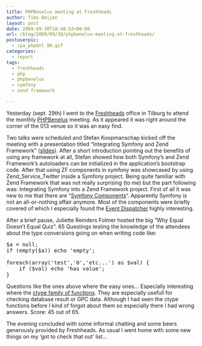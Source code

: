 ```yaml
---
title: PHPBenelux meeting at Freshheads
author: Tibo Beijen
layout: post
date: 2009-09-30T18:48:53+00:00
url: /blog/2009/09/30/phpbenelux-meeting-at-freshheads/
postuserpic:
  - /pa_phpbnl_80.gif
categories:
  - report
tags:
  - freshheads
  - php
  - phpbenelux
  - symfony
  - zend framework

---
```

Yesterday (sept. 29th) I went to the [Freshheads][1] office in Tilburg to attend the monthly [PHPBenelux][2] meeting. As it appeared it was right around the corner of the 013 venue so it was an easy find. 

Two talks were scheduled and Stefan Koopmanschap kicked off the meeting with a presentation titled &#8220;Integrating Symfony and Zend Framework&#8221; ([slides][3]). After a short introduction pointing out the benefits of using any framework at all, Stefan showed how both Symfony&#8217;s and Zend Framework&#8217;s autoloaders can be initialized in the application&#8217;s bootstrap code. After that using ZF components in symfony was showcased by using Zend\_Service\_Twitter inside a Symfony project. Being quite familiar with Zend Framework that was not really surprising (to me) but the part following was: Integrating Symfony into a Zend Framework project. First of all it was new to me that there are &#8220;[Symfony Components][4]&#8220;. Apparently Symfony is not an all-or-nothing affair anymore. Most of the components were briefly covered of which I especially found the [Event Dispatcher][5] highly interesting.

After a brief pause, Juliette Reinders Folmer hosted the big &#8220;Why Equal Doesn&#8217;t Equal Quiz&#8221;. 65 Questings testing the knowledge of the attendees about the type conversions going on when writing code like:

<pre lang="php">$a = null;
if (empty($a)) echo 'empty';

foreach(array('test','0','etc...') as $val) {
    if ($val) echo 'has value';
}
</pre>

Questions like the ones above where the easy ones&#8230; Especially interesting where the [ctype family of functions][6]. They are especially usefull for checking database result or GPC data. Although I had seen the ctype functions before I kind of forgot about them so especially there I had wrong answers. Score: 45 out of 65.

The evening concluded with some informal chatting and some beers generously provided by Freshheads. As usual I went home with some new things on my &#8216;got to check that out&#8217; list&#8230;

 [1]: http://www.freshheads.com/
 [2]: http://www.phpbenelux.eu/
 [3]: http://www.slideshare.net/skoop/integrating-symfony-and-zend-framework-2097969
 [4]: http://components.symfony-project.org/
 [5]: http://components.symfony-project.org/event-dispatcher/
 [6]: http://nl.php.net/manual/en/book.ctype.php
